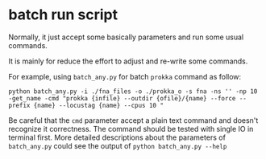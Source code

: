 # batch run script

Normally, it just accept some basically parameters and run some usual commands.

It is mainly for reduce the effort to adjust and re-write some commands.


For example, using `batch_any.py` for batch `prokka` command as follow:

`python batch_any.py -i ./fna_files -o ./prokka_o -s fna -ns '' -np 10 -get_name -cmd "prokka {infile} --outdir {ofile}/{name} --force --prefix {name} --locustag {name} --cpus 10 "  `

Be careful that the `cmd` parameter accept a plain text command and doesn't recognize it correctness. The command should be tested with single IO in terminal first.
More detailed descriptions about the parameters of `batch_any.py` could see the output of `python batch_any.py --help`